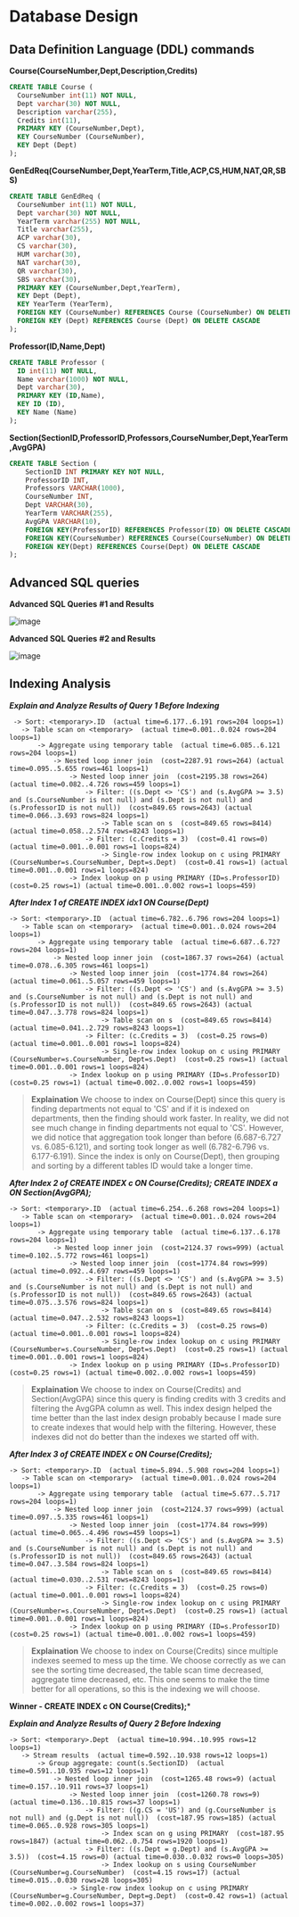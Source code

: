 # Database Design

## Data Definition Language (DDL) commands

**Course(CourseNumber,Dept,Description,Credits)**
```sql
CREATE TABLE Course (
  CourseNumber int(11) NOT NULL,
  Dept varchar(30) NOT NULL,
  Description varchar(255),
  Credits int(11),
  PRIMARY KEY (CourseNumber,Dept),
  KEY CourseNumber (CourseNumber),
  KEY Dept (Dept)
);
```

**GenEdReq(CourseNumber,Dept,YearTerm,Title,ACP,CS,HUM,NAT,QR,SBS)**
```sql
CREATE TABLE GenEdReq (
  CourseNumber int(11) NOT NULL,
  Dept varchar(30) NOT NULL,
  YearTerm varchar(255) NOT NULL,
  Title varchar(255),
  ACP varchar(30),
  CS varchar(30),
  HUM varchar(30),
  NAT varchar(30),
  QR varchar(30),
  SBS varchar(30),
  PRIMARY KEY (CourseNumber,Dept,YearTerm),
  KEY Dept (Dept),
  KEY YearTerm (YearTerm),
  FOREIGN KEY (CourseNumber) REFERENCES Course (CourseNumber) ON DELETE CASCADE,
  FOREIGN KEY (Dept) REFERENCES Course (Dept) ON DELETE CASCADE
);
```

**Professor(ID,Name,Dept)**
```sql
CREATE TABLE Professor (
  ID int(11) NOT NULL,
  Name varchar(1000) NOT NULL,
  Dept varchar(30),
  PRIMARY KEY (ID,Name),
  KEY ID (ID),
  KEY Name (Name)
);
```

**Section(SectionID,ProfessorID,Professors,CourseNumber,Dept,YearTerm,AvgGPA)**
```sql
CREATE TABLE Section (
    SectionID INT PRIMARY KEY NOT NULL, 
    ProfessorID INT, 
    Professors VARCHAR(1000), 
    CourseNumber INT, 
    Dept VARCHAR(30), 
    YearTerm VARCHAR(255), 
    AvgGPA VARCHAR(10),
    FOREIGN KEY(ProfessorID) REFERENCES Professor(ID) ON DELETE CASCADE, 
    FOREIGN KEY(CourseNumber) REFERENCES Course(CourseNumber) ON DELETE CASCADE, 
    FOREIGN KEY(Dept) REFERENCES Course(Dept) ON DELETE CASCADE
); 
```

## Advanced SQL queries
  
  **Advanced SQL Queries**
    **#1 and Results**    
    
![image](https://media.github-dev.cs.illinois.edu/user/10922/files/1ab17aa1-be06-4e58-b71f-7b2a7eb723f9)
                                                          
  **Advanced SQL Queries**
    **#2 and Results**    
  
![image](https://media.github-dev.cs.illinois.edu/user/10922/files/a78efbfe-cbbe-4f2b-86c0-dc7cb7426f3e)

  
## Indexing Analysis

  ***Explain and Analyze Results of Query 1 Before Indexing***
  ```
   -> Sort: <temporary>.ID  (actual time=6.177..6.191 rows=204 loops=1)
     -> Table scan on <temporary>  (actual time=0.001..0.024 rows=204 loops=1)
         -> Aggregate using temporary table  (actual time=6.085..6.121 rows=204 loops=1)
             -> Nested loop inner join  (cost=2287.91 rows=264) (actual time=0.095..5.655 rows=461 loops=1)
                 -> Nested loop inner join  (cost=2195.38 rows=264) (actual time=0.082..4.726 rows=459 loops=1)
                     -> Filter: ((s.Dept <> 'CS') and (s.AvgGPA >= 3.5) and (s.CourseNumber is not null) and (s.Dept is not null) and (s.ProfessorID is not null))  (cost=849.65 rows=2643) (actual time=0.066..3.693 rows=824 loops=1)
                         -> Table scan on s  (cost=849.65 rows=8414) (actual time=0.058..2.574 rows=8243 loops=1)
                     -> Filter: (c.Credits = 3)  (cost=0.41 rows=0) (actual time=0.001..0.001 rows=1 loops=824)
                         -> Single-row index lookup on c using PRIMARY (CourseNumber=s.CourseNumber, Dept=s.Dept)  (cost=0.41 rows=1) (actual time=0.001..0.001 rows=1 loops=824)
                 -> Index lookup on p using PRIMARY (ID=s.ProfessorID)  (cost=0.25 rows=1) (actual time=0.001..0.002 rows=1 loops=459)
``` 

  ***After Index 1 of CREATE INDEX idx1 ON Course(Dept)***
  ```
  -> Sort: <temporary>.ID  (actual time=6.782..6.796 rows=204 loops=1)
     -> Table scan on <temporary>  (actual time=0.001..0.024 rows=204 loops=1)
         -> Aggregate using temporary table  (actual time=6.687..6.727 rows=204 loops=1)
             -> Nested loop inner join  (cost=1867.37 rows=264) (actual time=0.078..6.305 rows=461 loops=1)
                 -> Nested loop inner join  (cost=1774.84 rows=264) (actual time=0.061..5.057 rows=459 loops=1)
                     -> Filter: ((s.Dept <> 'CS') and (s.AvgGPA >= 3.5) and (s.CourseNumber is not null) and (s.Dept is not null) and (s.ProfessorID is not null))  (cost=849.65 rows=2643) (actual time=0.047..3.778 rows=824 loops=1)
                         -> Table scan on s  (cost=849.65 rows=8414) (actual time=0.041..2.729 rows=8243 loops=1)
                     -> Filter: (c.Credits = 3)  (cost=0.25 rows=0) (actual time=0.001..0.001 rows=1 loops=824)
                         -> Single-row index lookup on c using PRIMARY (CourseNumber=s.CourseNumber, Dept=s.Dept)  (cost=0.25 rows=1) (actual time=0.001..0.001 rows=1 loops=824)
                 -> Index lookup on p using PRIMARY (ID=s.ProfessorID)  (cost=0.25 rows=1) (actual time=0.002..0.002 rows=1 loops=459)
 ```

> **Explaination**
> We choose to index on Course(Dept) since this query is finding departments not equal to 'CS' and if it is indexed on departments, 
> then the finding should work faster. In reality, we did not see much change in finding departments not equal to 'CS'. However,
> we did notice that aggregation took longer than before (6.687-6.727 vs. 6.085-6.121), and sorting took longer as well (6.782-6.796 vs. 6.177-6.191).
> Since the index is only on Course(Dept), then grouping and sorting by a different tables ID would take a longer time.

  ***After Index 2 of CREATE INDEX c ON Course(Credits); CREATE INDEX a ON Section(AvgGPA);***
  ```
  -> Sort: <temporary>.ID  (actual time=6.254..6.268 rows=204 loops=1)
     -> Table scan on <temporary>  (actual time=0.001..0.024 rows=204 loops=1)
         -> Aggregate using temporary table  (actual time=6.137..6.178 rows=204 loops=1)
             -> Nested loop inner join  (cost=2124.37 rows=999) (actual time=0.102..5.772 rows=461 loops=1)
                 -> Nested loop inner join  (cost=1774.84 rows=999) (actual time=0.092..4.697 rows=459 loops=1)
                     -> Filter: ((s.Dept <> 'CS') and (s.AvgGPA >= 3.5) and (s.CourseNumber is not null) and (s.Dept is not null) and (s.ProfessorID is not null))  (cost=849.65 rows=2643) (actual time=0.075..3.576 rows=824 loops=1)
                         -> Table scan on s  (cost=849.65 rows=8414) (actual time=0.047..2.532 rows=8243 loops=1)
                     -> Filter: (c.Credits = 3)  (cost=0.25 rows=0) (actual time=0.001..0.001 rows=1 loops=824)
                         -> Single-row index lookup on c using PRIMARY (CourseNumber=s.CourseNumber, Dept=s.Dept)  (cost=0.25 rows=1) (actual time=0.001..0.001 rows=1 loops=824)
                 -> Index lookup on p using PRIMARY (ID=s.ProfessorID)  (cost=0.25 rows=1) (actual time=0.002..0.002 rows=1 loops=459)
 ```

> **Explaination**
> We choose to index on Course(Credits) and Section(AvgGPA) since this query is finding credits with 3 credits and filtering the 
> AvgGPA column as well. This index design helped the time better than the last index design probably because I made sure to create indexes
> that would help with the filtering. However, these indexes did not do better than the indexes we started off with.

  ***After Index 3 of CREATE INDEX c ON Course(Credits);***
  ```
  -> Sort: <temporary>.ID  (actual time=5.894..5.908 rows=204 loops=1)
     -> Table scan on <temporary>  (actual time=0.001..0.024 rows=204 loops=1)
         -> Aggregate using temporary table  (actual time=5.677..5.717 rows=204 loops=1)
             -> Nested loop inner join  (cost=2124.37 rows=999) (actual time=0.097..5.335 rows=461 loops=1)
                 -> Nested loop inner join  (cost=1774.84 rows=999) (actual time=0.065..4.496 rows=459 loops=1)
                     -> Filter: ((s.Dept <> 'CS') and (s.AvgGPA >= 3.5) and (s.CourseNumber is not null) and (s.Dept is not null) and (s.ProfessorID is not null))  (cost=849.65 rows=2643) (actual time=0.047..3.584 rows=824 loops=1)
                         -> Table scan on s  (cost=849.65 rows=8414) (actual time=0.030..2.531 rows=8243 loops=1)
                     -> Filter: (c.Credits = 3)  (cost=0.25 rows=0) (actual time=0.001..0.001 rows=1 loops=824)
                         -> Single-row index lookup on c using PRIMARY (CourseNumber=s.CourseNumber, Dept=s.Dept)  (cost=0.25 rows=1) (actual time=0.001..0.001 rows=1 loops=824)
                 -> Index lookup on p using PRIMARY (ID=s.ProfessorID)  (cost=0.25 rows=1) (actual time=0.001..0.002 rows=1 loops=459)
 ```

> **Explaination**
> We choose to index on Course(Credits) since multiple indexes seemed to mess up the time. We choose correctly
> as we can see the sorting time decreased, the table scan time decreased, aggregate time decreased, etc. This one 
> seems to make the time better for all operations, so this is the indexing we will choose.

**Winner - CREATE INDEX c ON Course(Credits);***

  ***Explain and Analyze Results of Query 2 Before Indexing***
  ```
  -> Sort: <temporary>.Dept  (actual time=10.994..10.995 rows=12 loops=1)
     -> Stream results  (actual time=0.592..10.938 rows=12 loops=1)
         -> Group aggregate: count(s.SectionID)  (actual time=0.591..10.935 rows=12 loops=1)
             -> Nested loop inner join  (cost=1265.48 rows=9) (actual time=0.157..10.911 rows=37 loops=1)
                 -> Nested loop inner join  (cost=1260.78 rows=9) (actual time=0.136..10.815 rows=37 loops=1)
                     -> Filter: ((g.CS = 'US') and (g.CourseNumber is not null) and (g.Dept is not null))  (cost=187.95 rows=185) (actual time=0.065..0.928 rows=305 loops=1)
                         -> Index scan on g using PRIMARY  (cost=187.95 rows=1847) (actual time=0.062..0.754 rows=1920 loops=1)
                     -> Filter: ((s.Dept = g.Dept) and (s.AvgGPA >= 3.5))  (cost=4.15 rows=0) (actual time=0.030..0.032 rows=0 loops=305)
                         -> Index lookup on s using CourseNumber (CourseNumber=g.CourseNumber)  (cost=4.15 rows=17) (actual time=0.015..0.030 rows=28 loops=305)
                 -> Single-row index lookup on c using PRIMARY (CourseNumber=g.CourseNumber, Dept=g.Dept)  (cost=0.42 rows=1) (actual time=0.002..0.002 rows=1 loops=37)
  ```
